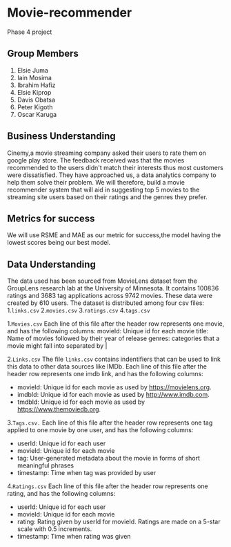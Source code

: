 # Movie-recommender
Phase 4 project
## Group Members
1. Elsie Juma
2. Iain Mosima
3. Ibrahim Hafiz
4. Elsie Kiprop
5. Davis Obatsa
6. Peter Kigoth
7. Oscar Karuga
## Business Understanding
Cinemy,a movie streaming company asked their users to rate them on google play store. The feedback received was that the movies recommended to the users didn't match their interests thus most customers were dissatisfied. They have approached us, a data analytics company to help them solve their problem. We will therefore, build a movie recommender system that will aid in suggesting top 5 movies to the streaming site users based on their ratings  and the genres they prefer.
## Metrics for success
We will use RSME and MAE as our metric for success,the model having the lowest scores being our best model.
## Data Understanding
The data used has been sourced from MovieLens dataset from the GroupLens research lab at the University of Minnesota.
It contains 100836 ratings and 3683 tag applications across 9742 movies. These data were created by 610 users.
The dataset is distributed among four csv files:
1.```links.csv```
2.```movies.csv```
3.```ratings.csv```
4.```tags.csv```

1.```Movies.csv```
Each line of this file after the header row represents one movie, and has the following columns:
movieId: Unique id for each movie
title: Name of movies followed by their year of release
genres: categories that a movie might fall into separated by |

2.```Links.csv```
The file `links.csv` contains indentifiers that can be used to link this data to other data sources like IMDb. Each line of this file after the header row represents one imdb link, and has the following columns:

- movieId: Unique id for each movie as used by https://movielens.org.
- imdbId: Unique id for each movie as used by http://www.imdb.com.
- tmdbId: Unique id for each movie as used by https://www.themoviedb.org.

3.```Tags.csv.```
 Each line of this file after the header row represents one tag applied to one movie by one user, and has the following columns:
- userId: Unique id for each user
- movieId: Unique id for each movie
- tag: User-generated metadata about the movie in forms of short meaningful phrases
- timestamp: Time when tag was provided by user

4.```Ratings.csv```
Each line of this file after the header row represents one rating, and has the following columns:
- userId: Unique id for each user
- movieId: Unique id for each movie
- rating: Rating given by userId for movieId. Ratings are made on a 5-star scale with 0.5 increments.
- timestamp: Time when rating was given


